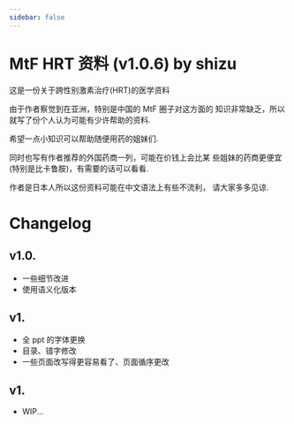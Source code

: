 ```yaml
---
sidebar: false
---
```


# MtF HRT 资料 (v1.0.6) by shizu

这是一份关于跨性别激素治疗(HRT)的医学资料

由于作者察觉到在亚洲，特别是中国的 MtF 圈子对这方面的 知识非常缺乏，所以就写了份个人认为可能有少许帮助的资料.

希望一点小知识可以帮助随便用药的姐妹们.

同时也写有作者推荐的外国药商一列，可能在价钱上会比某 些姐妹的药商更便宜 (特别是比卡鲁胺)，有需要的话可以看看.

作者是日本人所以这份资料可能在中文语法上有些不流利， 请大家多多见谅.

# Changelog

## v1.0.

- 一些细节改进
- 使用语义化版本

## v1.

- 全 ppt 的字体更换
- 目录、错字修改
- 一些页面改写得更容易看了、页面循序更改

## v1.

- WIP...

